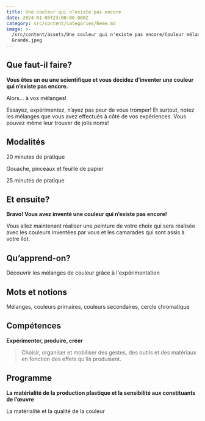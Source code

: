 ```yaml
---
title: Une couleur qui n’existe pas encore
date: 2024-01-05T23:00:00.000Z
category: src/content/categories/6eme.md
image: >-
  /src/content/assets/Une couleur qui n'existe pas encore/Couleur mélange 
  Grande.jpeg
---
```


## Que faut-il faire?

**Vous êtes un ou une scientifique et vous décidez d’inventer une couleur qui n’existe pas encore.**

Alors… à vos mélanges!

Essayez, expérimentez, n’ayez pas peur de vous tromper! Et surtout, notez les mélanges que vous avez effectués à côté de vos expériences. Vous pouvez même leur trouver de jolis noms!

## Modalités

20 minutes de pratique

Gouache, pinceaux et feuille de papier

25 minutes de pratique

## Et ensuite?

**Bravo! Vous avez inventé une couleur qui n’existe pas encore!**

Vous allez maintenant réaliser une peinture de votre choix qui sera réalisée avec les couleurs inventées par vous et les camarades qui sont assis à votre îlot.

## Qu’apprend-on? 

Découvrir les mélanges de couleur grâce à l'expérimentation

## Mots et notions

Mélanges, couleurs primaires, couleurs secondaires, cercle chromatique

## Compétences

**Expérimenter, produire, créer**

> Choisir, organiser et mobiliser des gestes, des outils et des matériaux en fonction des effets qu’ils produisent.

## Programme

**La matérialité de la production plastique et la sensibilité aux constituants de l’œuvre**

La matérialité et la qualité de la couleur
